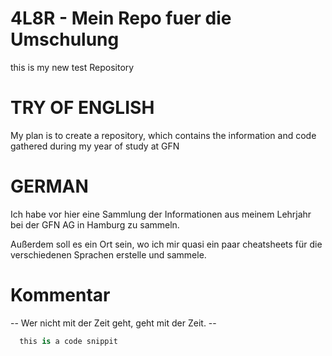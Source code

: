 # 4L8R - Mein Repo fuer die Umschulung
this is my new test Repository

# TRY OF ENGLISH
My plan is to create a repository, which contains the information and code gathered during my year of study at GFN 

# GERMAN
Ich habe vor hier eine Sammlung der Informationen aus meinem Lehrjahr bei der GFN AG in Hamburg zu sammeln.

Außerdem soll es ein Ort sein, wo ich mir quasi ein paar cheatsheets für die verschiedenen Sprachen erstelle und sammele. 


# Kommentar 
-- Wer nicht mit der Zeit geht, geht mit der Zeit. --

```python
  this is a code snippit
```
